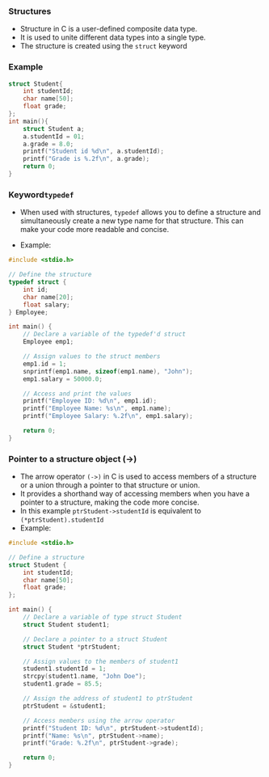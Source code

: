 ### Structures

- Structure in C is a user-defined composite data type. 
- It is used to unite different data types into a single type. 
- The structure is created using the ```struct``` keyword

### Example

```c
struct Student{
    int studentId;
    char name[50];
    float grade;
};
int main(){
    struct Student a;
    a.studentId = 01;
    a.grade = 8.0;
    printf("Student id %d\n", a.studentId);
    printf("Grade is %.2f\n", a.grade);
    return 0;
}

```

### Keyword```typedef``` 

- When used with structures, ```typedef``` allows you to define a structure and simultaneously create a new type name for that structure. This can make your code more readable and concise.

- Example:
```c
#include <stdio.h>

// Define the structure
typedef struct {
    int id;
    char name[20];
    float salary;
} Employee;

int main() {
    // Declare a variable of the typedef'd struct
    Employee emp1;

    // Assign values to the struct members
    emp1.id = 1;
    snprintf(emp1.name, sizeof(emp1.name), "John");
    emp1.salary = 50000.0;

    // Access and print the values
    printf("Employee ID: %d\n", emp1.id);
    printf("Employee Name: %s\n", emp1.name);
    printf("Employee Salary: %.2f\n", emp1.salary);

    return 0;
}

```

### Pointer to a structure object (->)

- The arrow operator ```(->)``` in C is used to access members of a structure or a union through a pointer to that structure or union. 
- It provides a shorthand way of accessing members when you have a pointer to a structure, making the code more concise.
- In this example ```ptrStudent->studentId``` is equivalent to ```(*ptrStudent).studentId```
- Example:

```c
#include <stdio.h>

// Define a structure
struct Student {
    int studentId;
    char name[50];
    float grade;
};

int main() {
    // Declare a variable of type struct Student
    struct Student student1;

    // Declare a pointer to a struct Student
    struct Student *ptrStudent;

    // Assign values to the members of student1
    student1.studentId = 1;
    strcpy(student1.name, "John Doe");
    student1.grade = 85.5;

    // Assign the address of student1 to ptrStudent
    ptrStudent = &student1;

    // Access members using the arrow operator
    printf("Student ID: %d\n", ptrStudent->studentId);
    printf("Name: %s\n", ptrStudent->name);
    printf("Grade: %.2f\n", ptrStudent->grade);

    return 0;
}

```